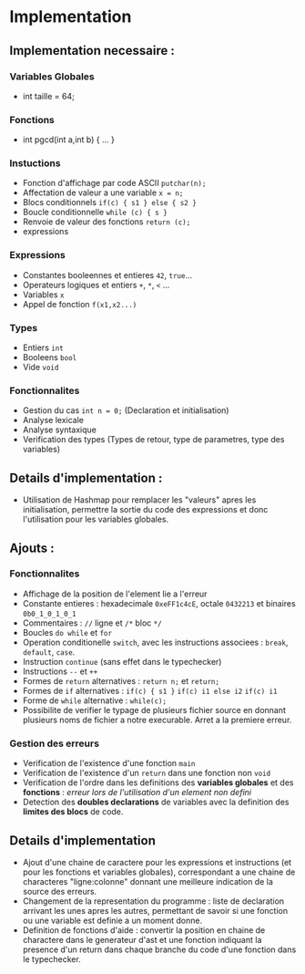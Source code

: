 # Implementation
## Implementation necessaire :
### Variables Globales
- int taille = 64;
### Fonctions 
- int pgcd(int a,int b) { ... }
### Instuctions
- Fonction d'affichage par code ASCII `putchar(n);`
- Affectation de valeur a une variable `x = n;`
- Blocs conditionnels `if(c) { s1 } else { s2 }`
- Boucle conditionnelle `while (c) { s }`
- Renvoie de valeur des fonctions `return (c);`
- expressions
### Expressions
- Constantes booleennes et entieres `42`, `true`... 
- Operateurs logiques et entiers `+`, `*`, `<` ... 
- Variables `x` 
- Appel de fonction `f(x1,x2...)` 
### Types
- Entiers `int` 
- Booleens `bool` 
- Vide `void`	
### Fonctionnalites
- Gestion du cas `int n = 0;` (Declaration et initialisation)
- Analyse lexicale
- Analyse syntaxique
- Verification des types (Types de retour, type de parametres, type des variables)
## Details d'implementation :
- Utilisation de Hashmap pour remplacer les "valeurs" apres les initialisation, permettre la sortie du code des expressions et donc l'utilisation pour les variables globales.
## Ajouts :
### Fonctionnalites
- Affichage de la position de l'element lie a l'erreur
- Constante entieres : hexadecimale `0xeFF1c4cE`, octale `0432213` et binaires `0b0_1_0_1_0_1`
- Commentaires : `//` ligne et `/*` bloc `*/`
- Boucles `do while`	et `for`
- Operation conditionelle `switch`, avec les instructions associees : `break`, `default`, `case`.
- Instruction `continue` (sans effet dans le typechecker)
- Instructions `--` et `++` 
- Formes de `return` alternatives : `return n;` et `return;`
- Formes de `if` alternatives : `if(c) { s1 }` `if(c) i1 else i2` `if(c) i1`
- Forme de `while` alternative : `while(c);`
- Possibilite de verifier le typage de plusieurs fichier source en donnant plusieurs noms de fichier a notre execurable. Arret a la premiere erreur.
### Gestion des erreurs
- Verification de l'existence d'une fonction `main`
- Verification de l'existence d'un `return` dans une fonction non `void`
- Verification de l'ordre dans les definitions des **variables globales** et des **fonctions** : *erreur lors de l'utilisation d'un element non defini*
- Detection des **doubles declarations** de variables avec la definition des **limites des blocs** de code.
## Details d'implementation
- Ajout d'une chaine de caractere pour les expressions et instructions (et pour les fonctions et variables globales), correspondant a une chaine de characteres "ligne:colonne" donnant une meilleure indication de la source des erreurs.
- Changement de la representation du programme : liste de declaration arrivant les unes apres les autres, permettant de savoir si une fonction ou une variable est definie a un moment donne.
- Definition de fonctions d'aide : convertir la position en chaine de charactere dans le generateur d'ast et une fonction indiquant la presence d'un return dans chaque branche du code d'une fonction dans le typechecker.